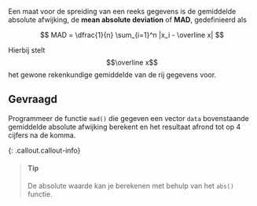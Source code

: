 Een maat voor de spreiding van een reeks gegevens is de gemiddelde absolute afwijking, de **mean absolute deviation** of **MAD**, gedefinieerd als

$$
    MAD = \dfrac{1}{n} \sum_{i=1}^n |x_i - \overline x|
$$

Hierbij stelt $$\overline x$$ het gewone rekenkundige gemiddelde van de rij gegevens voor.

## Gevraagd

Programmeer de functie `mad()` die gegeven een vector `data` bovenstaande gemiddelde absolute afwijking berekent en het resultaat afrond tot op 4 cijfers na de komma.

{: .callout.callout-info}
>#### Tip
>
> De absolute waarde kan je berekenen met behulp van het `abs()` functie.